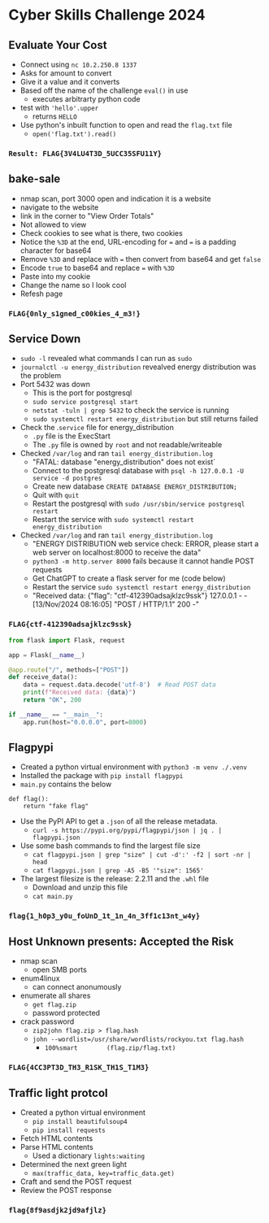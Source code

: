 # Cyber Skills Challenge 2024

## Evaluate Your Cost

- Connect using `nc 10.2.250.8 1337`
- Asks for amount to convert
- Give it a value and it converts
- Based off the name of the challenge `eval()` in use
  - executes arbitrarty python code
- test with `'hello'.upper`
  - returns `HELLO`
- Use python's inbuilt function to open and read the `flag.txt` file
  - `open('flag.txt').read()`

### `Result: FLAG{3V4LU4T3D_5UCC35SFU11Y}`

## bake-sale

- nmap scan, port 3000 open and indication it is a website
- navigate to the website
- link in the corner to "View Order Totals"
- Not allowed to view
- Check cookies to see what is there, two cookies
- Notice the `%3D` at the end, URL-encoding for `=` and `=` is a padding character for base64
- Remove `%3D` and replace with `=` then convert from base64 and get `false`
- Encode `true` to base64 and replace `=` with `%3D`
- Paste into my cookie
- Change the name so I look cool
- Refesh page

### `FLAG{0nly_s1gned_c00kies_4_m3!}`

## Service Down

- `sudo -l` revealed what commands I can run as `sudo`
- `journalctl -u energy_distribution` revealved energy distribution was the problem
- Port 5432 was down
  - This is the port for postgresql
  - `sudo service postgresql start`
  - `netstat -tuln | grep 5432` to check the service is running
  - `sudo systemctl restart energy_distribution` but still returns failed
- Check the .`service` file for energy_distribution
  - `.py` file is the ExecStart
  - The `.py` file is owned by `root` and not readable/writeable
- Checked `/var/log` and ran `tail energy_distribution.log`
  - "FATAL:  database "energy_distribution" does not exist`
  - Connect to the postgresql database with `psql -h 127.0.0.1 -U service -d postgres`
  - Create new database `CREATE DATABASE ENERGY_DISTRIBUTION;`
  - Quit with `quit`
  - Restart the postgresql with `sudo /usr/sbin/service postgresql restart`
  - Restart the service with `sudo systemctl restart energy_distribution`
- Checked `/var/log` and ran `tail energy_distribution.log`
  - "ENERGY DISTRIBUTION web service check: ERROR, please start a web server on localhost:8000 to receive the data"
  - `python3 -m http.server 8000` fails because it cannot handle POST requests
  - Get ChatGPT to create a flask server for me (code below)
  - Restart the service `sudo systemctl restart energy_distribution`
  - "Received data: {"flag": "ctf-412390adsajklzc9ssk"} 127.0.0.1 - - [13/Nov/2024 08:16:05] "POST / HTTP/1.1" 200 -"

### `FLAG{ctf-412390adsajklzc9ssk}`

```python
from flask import Flask, request

app = Flask(__name__)

@app.route("/", methods=["POST"])
def receive_data():
    data = request.data.decode('utf-8')  # Read POST data
    print(f"Received data: {data}")
    return "OK", 200

if __name__ == "__main__":
    app.run(host="0.0.0.0", port=8000)
```

## Flagpypi

- Created a python virtual environment with `python3 -m venv ./.venv`
- Installed the package with `pip install flagpypi`
- `main.py` contains the below

```text
def flag():
    return "fake flag"
```

- Use the PyPI API to get a `.json` of all the release metadata.
  - `curl -s https://pypi.org/pypi/flagpypi/json | jq . | flagpypi.json`
- Use some bash commands to find the largest file size
  - `cat flagpypi.json | grep "size" | cut -d':' -f2 | sort -nr | head`
  - `cat flagpypi.json | grep -A5 -B5 '"size": 1565'`
- The largest filesize is the release: 2.2.11 and the `.whl` file
  - Download and unzip this file
  - `cat main.py`

### `flag{1_h0p3_y0u_foUnD_1t_1n_4n_3ff1c13nt_w4y}`

## Host Unknown presents: Accepted the Risk

- nmap scan
  - open SMB ports
- enum4linux
  - can connect anonumously
- enumerate all shares
  - `get flag.zip`
  - password protected
- crack password
  - `zip2john flag.zip > flag.hash`
  - `john --wordlist=/usr/share/wordlists/rockyou.txt flag.hash`
    - `100%smart        (flag.zip/flag.txt)`

### `FLAG{4CC3PT3D_TH3_R1SK_TH1S_T1M3}`

## Traffic light protcol

- Created a python virtual environment
  - `pip install beautifulsoup4`
  - `pip install requests`
- Fetch HTML contents
- Parse HTML contents
  - Used a dictionary `lights:waiting`
- Determined the next green light
  - `max(traffic_data, key=traffic_data.get)`
- Craft and send the POST request
- Review the POST response

### `flag{8f9asdjk2jd9afjlz}`